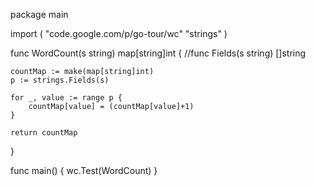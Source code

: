 package main

import (
    "code.google.com/p/go-tour/wc"
    "strings"
)

func WordCount(s string) map[string]int {
    //func Fields(s string) []string

    countMap := make(map[string]int)
    p := strings.Fields(s)

    for _, value := range p {
    	countMap[value] = (countMap[value]+1)
	}

    return countMap
}

func main() {
    wc.Test(WordCount)
}
